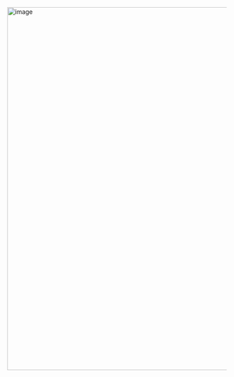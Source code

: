
<img width="699" height="835" alt="image" src="https://github.com/user-attachments/assets/d32e7f21-0e7c-43be-b917-4d89a1c9b73c" />
